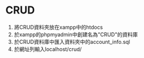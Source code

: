 # CRUD
1. 將CRUD資料夾放在xampp中的htdocs
2. 於xampp的phpmyadmin中創建名為"CRUD"的資料庫
3. 於CRUD資料庫中匯入資料夾中的account_info.sql
4. 於網址列輸入localhost/crud/
